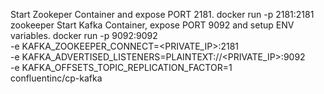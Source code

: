 Start Zookeper Container and expose PORT 2181.
docker run -p 2181:2181 zookeeper
Start Kafka Container, expose PORT 9092 and setup ENV variables.
docker run -p 9092:9092 \
-e KAFKA_ZOOKEEPER_CONNECT=<PRIVATE_IP>:2181 \
-e KAFKA_ADVERTISED_LISTENERS=PLAINTEXT://<PRIVATE_IP>:9092 \
-e KAFKA_OFFSETS_TOPIC_REPLICATION_FACTOR=1 \
confluentinc/cp-kafka
